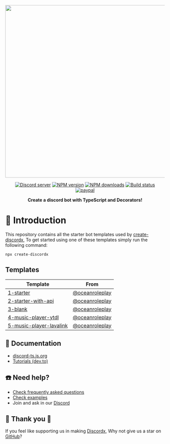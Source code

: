 <div>
  <p align="center">
    <a href="https://discord-ts.js.org" target="_blank" rel="nofollow">
      <img src="https://discord-ts.js.org/discord-ts.svg" width="546" />
    </a>
  </p>
  <p align="center">
    <a href="https://discord-ts.js.org/discord"
      ><img
        src="https://img.shields.io/discord/874802018361950248?color=5865F2&logo=discord&logoColor=white"
        alt="Discord server"
    /></a>
    <a href="https://www.npmjs.com/package/discordx"
      ><img
        src="https://img.shields.io/npm/v/discordx.svg?maxAge=3600"
        alt="NPM version"
    /></a>
    <a href="https://www.npmjs.com/package/discordx"
      ><img
        src="https://img.shields.io/npm/dt/discordx.svg?maxAge=3600"
        alt="NPM downloads"
    /></a>
    <a href="https://github.com/oceanroleplay/discord.ts/actions"
      ><img
        src="https://github.com/oceanroleplay/discord.ts/workflows/Build/badge.svg"
        alt="Build status"
    /></a>
    <a href="https://www.paypal.me/vijayxmeena"
      ><img
        src="https://img.shields.io/badge/donate-paypal-F96854.svg"
        alt="paypal"
    /></a>
  </p>
  <p align="center">
    <b> Create a discord bot with TypeScript and Decorators! </b>
  </p>
</div>

# 📖 Introduction

This repository contains all the starter bot templates used by [create-discordx](https://www.npmjs.com/package/create-discordx), To get started using one of these templates simply run the following command:

```
npx create-discordx
```

## Templates

| Template                                             | From                                               |
| ---------------------------------------------------- | -------------------------------------------------- |
| [1-starter](./1-starter)                             | [@oceanroleplay](https://github.com/oceanroleplay) |
| [2-starter-with-api](./2-starter-with-api)           | [@oceanroleplay](https://github.com/oceanroleplay) |
| [3-blank](./3-blank)                                 | [@oceanroleplay](https://github.com/oceanroleplay) |
| [4-music-player-ytdl](./4-music-player-ytdl)         | [@oceanroleplay](https://github.com/oceanroleplay) |
| [5-music-player-lavalink](./5-music-player-lavalink) | [@oceanroleplay](https://github.com/oceanroleplay) |

## 📜 Documentation

- [discord-ts.js.org](https://discord-ts.js.org)
- [Tutorials (dev.to)](https://dev.to/oceanroleplay/series/14317)

## ☎️ Need help?

- [Check frequently asked questions](https://discord-ts.js.org/docs/faq)
- [Check examples](https://github.com/oceanroleplay/discord.ts/tree/main/packages/discordx/examples)
- Join and ask in our [Discord](https://discord-ts.js.org/discord)

## 💖 Thank you 💖

If you feel like supporting us in making [Discordx](https://www.npmjs.com/package/discordx), Why not give us a star on [GitHub](https://github.com/oceanroleplay/discord.ts)?
